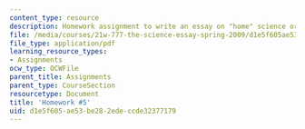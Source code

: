 ```yaml
---
content_type: resource
description: Homework assignment to write an essay on "home" science or technology.
file: /media/courses/21w-777-the-science-essay-spring-2009/d1e5f605ae53be282edeccde32377179_MIT21W_777s09_assn04_hw5.pdf
file_type: application/pdf
learning_resource_types:
- Assignments
ocw_type: OCWFile
parent_title: Assignments
parent_type: CourseSection
resourcetype: Document
title: 'Homework #5'
uid: d1e5f605-ae53-be28-2ede-ccde32377179
---
```

